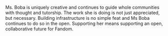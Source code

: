 ---
---
Ms. Boba is uniquely creative and continues to guide whole communities with thought and tutorship. The work she is doing is not just appreciated, but necessary. Building infrastructure is no simple feat and Ms Boba continues to do so in the open. Supporting her means supporting an open, collaborative future for Fandom.